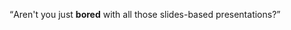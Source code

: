 <!--
{
	"id": "file_structure",
	"title": "파일 구조",
	"group": 1,
	"order": 1
}
-->

<q>Aren't you just <b>bored</b> with all those slides-based presentations?</q>
